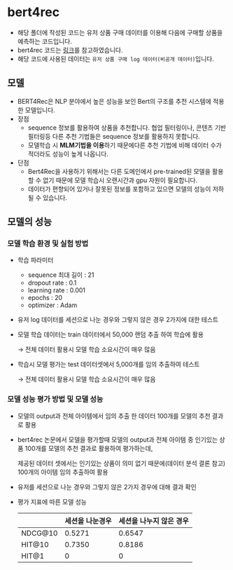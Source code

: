 

# bert4rec
- 해당 폴더에 작성된 코드는 유저 상품 구매 데이터를 이용해 다음에 구매할 상품을 예측하는 코드입니다.
- bert4rec 코드는 [링크](https://github.com/SeongBeomLEE/RecsysTutorial)를 참고하였습니다.
- 해당 코드에 사용된 데이터는 `유저 상품 구매 log 데이터(비공개 데이터)`입니다.
## 모델 
- BERT4Rec은 NLP 분야에서 높은 성능을 보인 Bert의 구조를 추천 시스템에 적용한 모델입니다. 
- 장점
    - sequence 정보를 활용하여 상품을 추천합니다. 협업 필터링이나, 콘텐츠 기반 필터링등 다른 추천 기법들은 sequence 정보를 활용하지 못합니다.
    - 모델학습 시 **MLM기법을 이용**하기 때문에다른 추천 기법에 비해 데이터 수가 적더라도 성능이 높게 나옵니다.
- 단점
    - Bert4Rec을 사용하기 위해서는 다른 도메인에서 pre-trained된 모델을 활용할 수 없기 때문에 모델 학습시  오랜시간과 gpu 자원이 필요합니다.
    - 데이터가 편향되어 있거나 잘못된 정보를 포함하고 있으면 모델의 성능이 저하될 수 있습니다.

## 모델의 성능

### 모델 학습 환경 및 실험 방법

- 학습 파라미터
    - sequence 최대 길이 : 21
    - dropout rate : 0.1
    - learning rate : 0.001
    - epochs : 20
    - optimizer : Adam
- 유저 log 데이터를 세션으로 나눈 경우와 그렇지 않은 경우 2가지에 대한 테스트
- 모델 학습 데이터는 train 데이터에서 50,000 랜덤 추출 하여 학습에 활용
    
    → 전체 데이터 활용시 모델 학습 소요시간이 매우 많음
    
- 학습시 모델 평가는 test 데이터셋에서 5,000개를 임의 추출하여 테스트
    
    → 전체 데이터 활용시 모델 학습 소요시간이 매우 많음
    

### 모델 성능 평가 방법 및 모델 성능

- 모델의 output과 전체 아이템에서 임의 추출 한 데이터 100개를 모델의 추천 결과로 활용
- bert4rec 논문에서 모델을 평가할때 모델의 output과 전체 아이템 중 인기있는 상품 100개를 모델의 추천 결과로 활용하여 평가하는데,
    
    제공된 데이터 셋에서는 인기있는 상품이 의미 없기 때문에(데이터 분석 결론 참고) 100개의 아이템 임의 추출하여 활용
    
- 유저를 세션으로 나눈 경우와 그렇지 않은 2가지 경우에 대해 결과 확인
- 평가 지표에 따른 모델 성능
    
    
    |  | 세션을 나눈경우 | 세션을 나누지 않은 경우 |
    | --- | --- | --- |
    | NDCG@10 | 0.5271 | 0.6547 |
    | HIT@10 | 0.7350 | 0.8186 |
    | HIT@1 | 0 | 0 |

